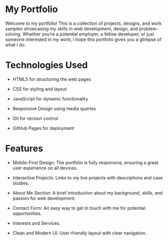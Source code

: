 # My Portfolio
Welcome to my portfolio! This is a collection of projects, designs, and work samples showcasing my skills in web development, design, and problem-solving. Whether you’re a potential employer, a fellow developer, or just someone interested in my work, I hope this portfolio gives you a glimpse of what I do.

# Technologies Used
- HTML5 for structuring the web pages

- CSS for styling and layout

- JavaScript for dynamic functionality

- Responsive Design using media queries

- Git for version control

- GitHub Pages for deployment 

# Features
- Mobile-First Design: The portfolio is fully responsive, ensuring a great user experience on all devices.

- Interactive Projects: Links to my live projects with descriptions and case studies.

- About Me Section: A brief introduction about my background, skills, and passion for web development.

- Contact Form: An easy way to get in touch with me for potential opportunities.

- Interests and Services.

- Clean and Modern UI: User-friendly layout with clear navigation.

